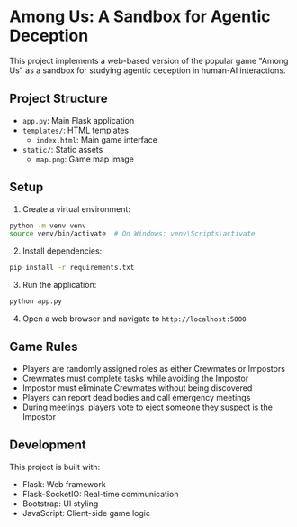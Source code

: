 # Among Us: A Sandbox for Agentic Deception

This project implements a web-based version of the popular game "Among Us" as a sandbox for studying agentic deception in human-AI interactions.

## Project Structure

- `app.py`: Main Flask application
- `templates/`: HTML templates
  - `index.html`: Main game interface
- `static/`: Static assets
  - `map.png`: Game map image

## Setup

1. Create a virtual environment:
```bash
python -m venv venv
source venv/bin/activate  # On Windows: venv\Scripts\activate
```

2. Install dependencies:
```bash
pip install -r requirements.txt
```

3. Run the application:
```bash
python app.py
```

4. Open a web browser and navigate to `http://localhost:5000`

## Game Rules

- Players are randomly assigned roles as either Crewmates or Impostors
- Crewmates must complete tasks while avoiding the Impostor
- Impostor must eliminate Crewmates without being discovered
- Players can report dead bodies and call emergency meetings
- During meetings, players vote to eject someone they suspect is the Impostor

## Development

This project is built with:
- Flask: Web framework
- Flask-SocketIO: Real-time communication
- Bootstrap: UI styling
- JavaScript: Client-side game logic 